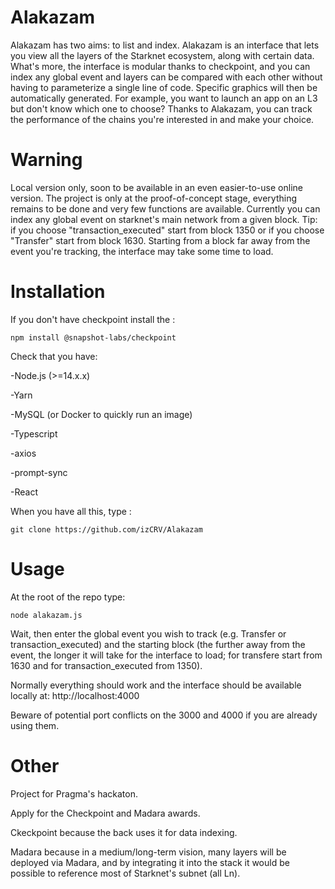 # Alakazam

Alakazam has two aims: to list and index. Alakazam is an interface that lets you view all the layers of the Starknet ecosystem, along with certain data. What's more, the interface is modular thanks to checkpoint, and you can index any global event and layers can be compared with each other without having to parameterize a single line of code. Specific graphics will then be automatically generated. For example, you want to launch an app on an L3 but don't know which one to choose? Thanks to Alakazam, you can track the performance of the chains you're interested in and make your choice.

# Warning

Local version only, soon to be available in an even easier-to-use online version.
The project is only at the proof-of-concept stage, everything remains to be done and very few functions are available. Currently you can index any global event on starknet's main network from a given block. Tip: if you choose "transaction_executed" start from block 1350 or if you choose "Transfer" start from block 1630. Starting from a block far away from the event you're tracking, the interface may take some time to load.

# Installation

If you don't have checkpoint install the :


```
npm install @snapshot-labs/checkpoint
```


Check that you have: 

-Node.js (>=14.x.x) 

-Yarn

-MySQL (or Docker to quickly run an image)

-Typescript

-axios

-prompt-sync

-React


When you have all this, type :

```
git clone https://github.com/izCRV/Alakazam
```


# Usage

At the root of the repo type:

```
node alakazam.js
```

Wait, then enter the global event you wish to track (e.g. Transfer or transaction_executed) and the starting block (the further away from the event, the longer it will take for the interface to load; for transfere start from 1630 and for transaction_executed from 1350).

Normally everything should work and the interface should be available locally at: http://localhost:4000

Beware of potential port conflicts on the 3000 and 4000 if you are already using them.


# Other 

Project for Pragma's hackaton.

Apply for the Checkpoint and Madara awards.

Ckeckpoint because the back uses it for data indexing.

Madara because in a medium/long-term vision, many layers will be deployed via Madara, and by integrating it into the stack it would be possible to reference most of Starknet's subnet (all Ln).
